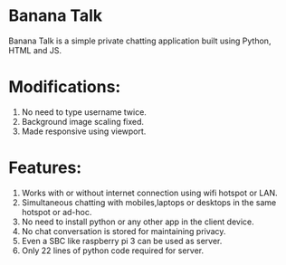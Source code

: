 # Banana Talk

Banana Talk is a simple private chatting application built using Python, HTML and JS.

# Modifications:
1. No need to type username twice.
2. Background image scaling fixed.
3. Made responsive using viewport.

# Features:
1. Works with or without internet connection using wifi hotspot or LAN.
2. Simultaneous chatting with mobiles,laptops or desktops in the same hotspot or ad-hoc.
3. No need to install python or any other app in the client device.
4. No chat conversation is stored for maintaining privacy.
5. Even a SBC like raspberry pi 3 can be used as server.
6. Only 22 lines of python code required for server.
